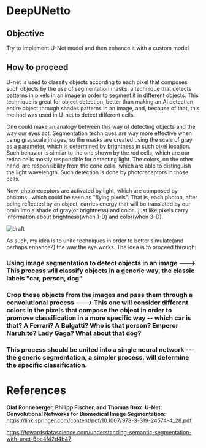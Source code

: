 # DeepUNetto

## Objective

Try to implement U-Net model and then enhance it with a custom model

## How to proceed

U-net is used to classify objects according to each pixel that composes such objects by the use of segmentation masks, a technique that detects patterns in pixels in an image in order to segment it in different objects. This technique is great for object detection, better than making an AI detect an entire object through shades patterns in an image, and, because of that, this method was used in U-net to detect different cells.

One could make an analogy between this way of detecting objects and the way our eyes act. Segmentation techniques are way more effective when using grayscale images, so the masks are created using the scale of gray as a parameter, which is determined by brightness in such pixel location. Such behavior is similar to the one shown by the rod cells, which are our retina cells mostly responsible for detecting light. The colors, on the other hand, are responsibility from the cone cells, which are able to distinguish the light wavelength. Such detection is done by photoreceptors in those cells.

Now, photoreceptors are activated by light, which are composed by photons...which could be seen as "flying pixels". That is, each photon, after being reflected by an object, carries energy that will be translated by our brain into a shade of gray(or brightness) and color...just like pixels carry information about brightness(when 1-D) and color(when 3-D).


![draft](https://user-images.githubusercontent.com/28028007/184699574-210a70d1-5ec2-4494-89b8-c1a1ea5a1b21.png)


As such, my idea is to unite techniques in order to better simulate(and perhaps enhance?) the way the eye works. The idea is to proceed through:

### Using image segmentation to detect objects in an image ---> This process will classify objects in a generic way, the classic labels "car, person, dog"
### Crop those objects from the images and pass them through a convolutional process ---> This one will consider different colors in the pixels that compose the object in order to promove classification in a more specific way -- which car is that? A Ferrari? A Bulgatti? Who is that person? Emperor Naruhito? Lady Gaga? What about that dog?
### This process should be united into a single neural network --- the generic segmentation, a simpler process, will determine the specific classification.



# References

**Olaf Ronneberger, Philipp Fischer, and Thomas Brox. U-Net: Convolutional Networks for Biomedical Image Segmentation**: https://link.springer.com/content/pdf/10.1007/978-3-319-24574-4_28.pdf

https://towardsdatascience.com/understanding-semantic-segmentation-with-unet-6be4f42d4b47
